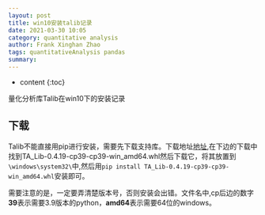 ```yaml
---
layout: post
title: win10安装talib记录
date: 2021-03-30 10:05
category: quantitative analysis
author: Frank Xinghan Zhao
tags: quantitativeAnalysis pandas
summary: 
---
```



* content
{:toc}

量化分析库Talib在win10下的安装记录







## 下载

Talib不能直接用pip进行安装，需要先下载支持库。下载地址[地址](https://www.lfd.uci.edu/~gohlke/pythonlibs/),在下边的下载中找到TA_Lib-0.4.19-cp39-cp39-win_amd64.whl然后下载它，将其放置到```\windows\system32\```中,然后用```pip install TA_Lib-0.4.19-cp39-cp39-win_amd64.whl```安装即可。

需要注意的是，一定要弄清楚版本号，否则安装会出错。文件名中,cp后边的数字**39**表示需要3.9版本的python，**amd64**表示需要64位的windows。